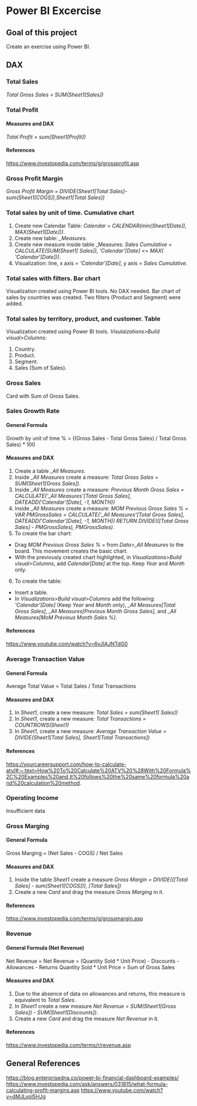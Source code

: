 # Power BI Excercise

## Goal of this project

Create an exercise using Power BI.

## DAX
### Total Sales
*Total Gross Sales = SUM(Sheet1[Sales])*
### Total Profit
#### Measures and DAX
*Total Profit = sum(Sheet1[Profit])*
#### References
https://www.investopedia.com/terms/g/grossprofit.asp
### Gross Profit Margin
*Gross Profit Margin = DIVIDE(Sheet1[Total Sales]-sum(Sheet1[COGS]),Sheet1[Total Sales])*
### Total sales by unit of time. Cumulative chart
1. Create new Calendar Table: *Calendar = CALENDAR(min(Sheet1[Date]), MAX(Sheet1[Date]))*.
2. Create new table: *_Measures*.
3. Create new measure inside table _Measures: *Sales Cumulative = CALCULATE(SUM(Sheet1[ Sales]), 'Calendar'[Date] <= MAX( 'Calendar'[Date]))*.
4. Visualization: line, x axis = *'Calendar'[Date]*, y axis = *Sales Cumulative*.
### Total sales with filters. Bar chart
Visualization created using Power BI tools. No DAX needed. Bar chart of sales by countries was created. Two filters (Product and Segment) were added.
### Total sales by territory, product, and customer. Table
Visualization created using Power BI tools. 
*Visulaizations>Build visual>Columns*:
1. Country.
2. Product.
3. Segment.
4. Sales (Sum of Sales).
### Gross Sales
Card with Sum of Gross Sales.
### Sales Growth Rate
#### General Formula
Growth by unit of time % = ((Gross Sales - Total Gross Sales) / Total Gross Sales) * 100
#### Measures and DAX
1. Create a table *_All Measures*.
2. Inside *_All Measures* create a measure: *Total Gross Sales = SUM(Sheet1[Gross Sales])*.
3. Inside *_All Measures* create a measure: 
*Previous Month Gross Sales = CALCULATE('_All Measures'[Total Gross Sales], DATEADD('Calendar'[Date], -1, MONTH))*
4. Inside *_All Measures* create a measure: *MOM Previous Gross Sales % =*
    *VAR PMGrossSales =* 
        *CALCULATE('_All Measures'[Total Gross Sales], DATEADD('Calendar'[Date], -1, MONTH))*
    *RETURN* 
        *DIVIDE(([Total Gross Sales] - PMGrossSales), PMGrossSales)*.
5. To create the bar chart:
  - Drag *MOM Previous Gross Sales % =* from *Data>_All Measures* to the board. This movement creates the basic chart.
  - With the previously created chart highlighted, in *Visualizations>Build visual>Columns*, add *Calendar[Date]* at the top. Keep *Year* and *Month* only.
6. To create the table:
  - Insert a table.
  - In *Visualizations>Build visual>Columns* add the following: *'Calendar'[Date]* (Keep *Year* and *Month* only), *_All Measures[Total Gross Sales]*, *_All Measures[Previous Month Gross Sales]*, and *_All Measures[MoM Previous Month Sales %]*.
#### References
https://www.youtube.com/watch?v=6vJIAJNTdG0
### Average Transaction Value
#### General Formula
Average Total Value = Total Sales / Total Transactions
#### Measures and DAX
1. In *Sheet1*, create a new measure: *Total Sales = sum(Sheet1[ Sales])*
2. In *Sheet1*, create a new measure: *Total Transactions = COUNTROWS(Sheet1)*
3. In *Sheet1*, create a new measure: *Average Transaction Value = DIVIDE(Sheet1[Total Sales], Sheet1[Total Transactions])*
#### References
https://yourcareersupport.com/how-to-calculate-atv/#:~:text=How%20To%20Calculate%20ATV%20%28With%20Formula%2C%20Examples%20and,It%20follows%20the%20same%20formula%20and%20calculation%20method.
### Operating Income
Insufficient data
### Gross Marging
#### General Formula
Gross Marging = (Net Sales - COGS) / Net Sales
#### Measures and DAX
1. Inside the table *Sheet1* create a measure *Gross Margin = DIVIDE(([Total Sales] - sum(Sheet1[COGS])), [Total Sales])*
2. Create a new *Card* and drag the measure *Gross Marging* in it. 
#### References
https://www.investopedia.com/terms/g/grossmargin.asp
### Revenue
#### General Formula (Net Revenue)
Net Revenue = Net Revenue = (Quantity Sold * Unit Price) - Discounts - Allowances - Returns
Quantity Sold * Unit Price = Sum of Gross Sales
#### Measures and DAX
1. Due to the absence of data on allowances and returns, this measure is equivalent to *Total Sales*.
2. In *Sheet1* create a new measure *Net Revenue = SUM(Sheet1[Gross Sales]) - SUM(Sheet1[Discounts])*.
3. Create a new *Card* and drag the measure *Net Revenue* in it.
#### References
https://www.investopedia.com/terms/r/revenue.asp
## General References
https://blog.enterprisedna.co/power-bi-financial-dashboard-examples/
https://www.investopedia.com/ask/answers/031815/what-formula-calculating-profit-margins.asp
https://www.youtube.com/watch?v=dMJLypl5HJg

